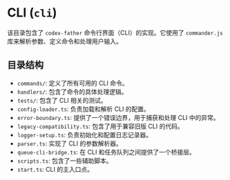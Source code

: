 # CLI (`cli`)

该目录包含了 `codex-father` 命令行界面（CLI）的实现。它使用了 `commander.js`
库来解析参数、定义命令和处理用户输入。

## 目录结构

- `commands/`: 定义了所有可用的 CLI 命令。
- `handlers/`: 包含了命令的具体处理逻辑。
- `tests/`: 包含了 CLI 相关的测试。
- `config-loader.ts`: 负责加载和解析 CLI 的配置。
- `error-boundary.ts`: 提供了一个错误边界，用于捕获和处理 CLI 中的异常。
- `legacy-compatibility.ts`: 包含了用于兼容旧版 CLI 的代码。
- `logger-setup.ts`: 负责初始化和配置日志记录器。
- `parser.ts`: 实现了 CLI 的参数解析器。
- `queue-cli-bridge.ts`: 在 CLI 和任务队列之间提供了一个桥接层。
- `scripts.ts`: 包含了一些辅助脚本。
- `start.ts`: CLI 的主入口点。
